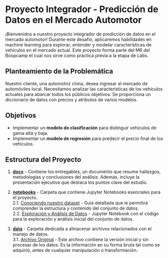 # Proyecto Integrador - Predicción de Datos en el Mercado Automotor

¡Bienvenidos a nuestro proyecto integrador de predicción de datos en el mercado automotor! Durante este desafío, aplicaremos habilidades en machine learning para explorar, entender y modelar características de vehículos en el mercado actual. Este proyecto forma parte del M6 del Boopcamp el cual nos sirve como práctica previa a la etapa de Labs.

## Planteamiento de la Problemática
Nuestro cliente, una automotriz china, desea ingresar al mercado de automóviles local. Necesitamos analizar las características de los vehículos actuales para abarcar todos los públicos objetivos. Se proporciona un diccionario de datos con precios y atributos de varios modelos.

## Objetivos
- Implementar un **modelo de clasificación** para distinguir vehículos de gama alta y baja.<br />
- Implementar un **modelo de regresión** para predecir el precio final de los vehículos.

## Estructura del Proyecto
1. [**docs**](docs/) - Contiene los entregables, un documento que resume hallazgos, metodologías y conclusiones del análisis. Además, incluye la presentación ejecutiva que destaca los puntos clave del estudio.<br />

2. [**notebooks**](notebooks/) - Carpeta que contiene Jupyter Notebooks esenciales para el proyecto.<br />
2.1. [Conociendo nuestro dataset](notebooks/diccionario-datos.ipynb) - Guía detallada que le permitirá comprender la estructura y contenido del conjunto de datos.<br />
2.2. [Exploración y Análisis de Datos](notebooks/exploración-y-análisis-de-datos.ipynb) - Jupyter Notebook con el código para la exploración y análisis inicial del conjunto de datos.<br />

3. [**data**](data/) - Carpeta dedicada a almacenar archivos relacionados con el manejo de datos.<br />
3.1. [Archivo Original](data/original_dataset.csv) - Este archivo contiene la versión inicial y sin procesar de los datos. Es la información en su forma bruta tal como se adquirió, antes de cualquier manipulación o transformación.<br />
<br />


